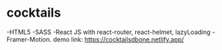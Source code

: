 # cocktails


-HTML5
-SASS
-React JS with react-router, react-helmet, lazyLoading
-Framer-Motion.
demo link:  https://cocktailsdbone.netlify.app/
